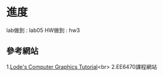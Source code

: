 # 進度
  lab做到 : lab05
  HW做到  : hw3



## 參考網站
1.[Lode's Computer Graphics Tutorial](https://lodev.org/cgtutor/filtering.html#Gaussian_Blur_)<br>
2.EE6470課程網站<br>

